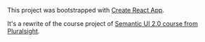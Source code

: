 This project was bootstrapped with [Create React App](https://github.com/facebookincubator/create-react-app).

It's a rewrite of the course project of [Semantic UI 2.0 course from Pluralsight](https://app.pluralsight.com/library/courses/semantic-ui-2-0/table-of-contents).